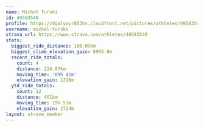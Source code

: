 ```yaml
---
name: Michał Turski
id: 49583540
profile: https://dgalywyr863hv.cloudfront.net/pictures/athletes/49583540/14729338/2/large.jpg
username: michal-turski
strava_url: https://www.strava.com/athletes/49583540
stats:
  biggest_ride_distance: 180.09km
  biggest_climb_elevation_gain: 8965.8m
  recent_ride_totals:
    count: 4
    distance: 224.87km
    moving_time: '09h 41m'
    elevation_gain: 1316m
  ytd_ride_totals:
    count: 12
    distance: 461km
    moving_time: 19h 53m
    elevation_gain: 2724m
layout: strava_member
--- 
```

